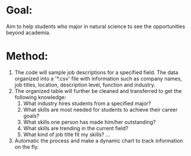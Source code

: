 # Goal:
Aim to help students who major in natural science to see the opportunities beyond academia. 

# Method:
1. The code will sample job descriptions for a specified field. The data organized into a '*.csv' file with information such as company names, job titles, location, description level, function and industry. 
2. The organized table will further be cleaned and transferred to get the following knowledge:
    1. What industry hires students from a specified major?
    2. What skills are most needed for students to achieve their career goals?
    3. What skills one person has made him/her outstanding?
    4. What skills are trending in the current field?
    5. What kind of job title fit my skills?
    ...
3. Automatic the process and make a dynamic chart to track information on the fly.